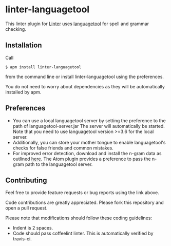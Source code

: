linter-languagetool
=========================

This linter plugin for [Linter](https://github.com/AtomLinter/Linter) uses [languagetool](https://languagetool.org) for spell and grammar checking.

## Installation
Call
```
$ apm install linter-languagetool
```
from the command line or install linter-languagetool using the preferences.

You do not need to worry about dependencies as they will be automatically installed by apm.

## Preferences
- You can use a local languagetool server by setting the preference to the path of languagetool-server.jar
The server will automatically be started. Note that you need to use languagetool version >=3.6 for the local server.
- Additionally, you can store your mother tongue to enable languagetool's checks for false friends and common mistakes.
- For improved error detection, download and install the n-gram data as outlined [here](http://wiki.languagetool.org/finding-errors-using-n-gram-data). The Atom plugin provides a preference to pass the n-gram path to the languagetool server.

## Contributing
Feel free to provide feature requests or bug reports using the link above.

Code contributions are greatly appreciated. Please fork this repository and open a
pull request.

Please note that modifications should follow these coding guidelines:

- Indent is 2 spaces.
- Code should pass coffeelint linter. This is automatically verified by travis-ci.
